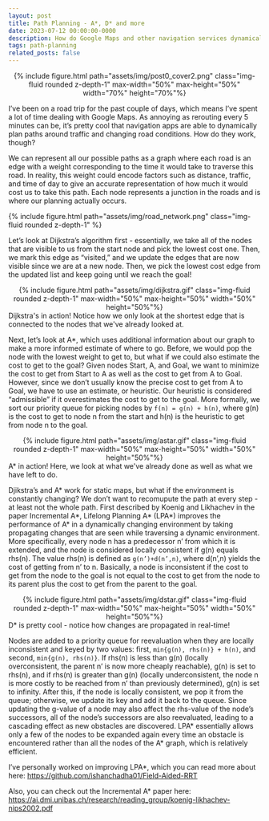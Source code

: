 ```yaml
---
layout: post
title: Path Planning - A*, D* and more
date: 2023-07-12 00:00:00-0000
description: How do Google Maps and other navigation services dynamically plan your route?
tags: path-planning
related_posts: false
---
```



<div style="text-align: center">
    {% include figure.html path="assets/img/post0_cover2.png" class="img-fluid rounded z-depth-1" max-width="50%" max-height="50%" width="70%" height="70%"%}
</div>

I’ve been on a road trip for the past couple of days, which means I’ve spent a lot of time dealing with Google Maps. As annoying as rerouting every 5 minutes can be, it’s pretty cool that navigation apps are able to dynamically plan paths around traffic and changing road conditions. How do they work, though?

We can represent all our possible paths as a graph where each road is an edge with a weight corresponding to the time it would take to traverse this road. In reality, this weight could encode factors such as distance, traffic, and time of day to give an accurate representation of how much it would cost us to take this path. Each node represents a junction in the roads and is where our planning actually occurs.

<div class="row mt-3">
    <div class="col-sm mt-3 mt-md-0">
        {% include figure.html path="assets/img/road_network.png" class="img-fluid rounded z-depth-1" %}
    </div>
</div>

Let’s look at Dijkstra’s algorithm first - essentially, we take all of the nodes that are visible to us from the start node and pick the lowest cost one. Then, we mark this edge as “visited,” and we update the edges that are now visible since we are at a new node. Then, we pick the lowest cost edge from the updated list and keep going until we reach the goal!

<div style="text-align: center">
    {% include figure.html path="assets/img/dijkstra.gif" class="img-fluid rounded z-depth-1" max-width="50%" max-height="50%" width="50%" height="50%"%}
</div>
<div class="caption">
    Dijkstra's in action! Notice how we only look at the shortest edge that is connected to the nodes that we've already looked at.
</div>

Next, let’s look at A*, which uses additional information about our graph to make a more informed estimate of where to go. Before, we would pop the node with the lowest weight to get to, but what if we could also estimate the cost to get to the goal? Given nodes Start, A, and Goal, we want to minimize the cost to get from Start to A as well as the cost to get from A to Goal. However, since we don’t usually know the precise cost to get from A to Goal, we have to use an estimate, or heuristic. Our heuristic is considered “admissible” if it overestimates the cost to get to the goal. More formally, we sort our priority queue for picking nodes by `f(n) = g(n) + h(n)`, where g(n) is the cost to get to node n from the start and h(n) is the heuristic to get from node n to the goal.

<div style="text-align: center">
    {% include figure.html path="assets/img/astar.gif" class="img-fluid rounded z-depth-1" max-width="50%" max-height="50%" width="50%" height="50%"%}
</div>
<div class="caption">
    A* in action! Here, we look at what we've already done as well as what we have left to do.
</div>

Djikstra’s and A* work for static maps, but what if the environment is constantly changing? We don’t want to recomupute the path at every step - at least not the whole path. First described by Koenig and Likhachev in the paper Incremental A*, Lifelong Planning A* (LPA*) improves the performance of A* in a dynamically changing environment by taking propagating changes that are seen while traversing a dynamic environment. More specifically, every node n has a predecessor n’ from which it is extended, and the node is considered locally consistent if g(n) equals rhs(n). The value rhs(n) is defined as `g(n’)+d(n’,n)`, where d(n’,n) yields the cost of getting from n’ to n. Basically, a node is inconsistent if the cost to get from the node to the goal is not equal to the cost to get from the node to its parent plus the cost to get from the parent to the goal.

<div style="text-align: center">
    {% include figure.html path="assets/img/dstar.gif" class="img-fluid rounded z-depth-1" max-width="50%" max-height="50%" width="50%" height="50%"%}
</div>
<div class="caption">
    D* is pretty cool - notice how changes are propagated in real-time!
</div>

Nodes are added to a priority queue for reevaluation when they are locally inconsistent and keyed by two values: first, `min{g(n), rhs(n)} + h(n)`, and second, `min{g(n), rhs(n)}`. If rhs(n) is less than g(n) (locally overconsistent, the parent n’ is now more cheaply reachable), g(n) is set to rhs(n), and if rhs(n) is greater than g(n) (locally underconsistent, the node n is more costly to be reached from n’ than previously determined), g(n) is set to infinity. After this, if the node is locally consistent, we pop it from the queue; otherwise, we update its key and add it back to the queue. Since updating the g-value of a node may also affect the rhs-value of the node’s successors, all of the node’s successors are also reevaluated, leading to a cascading effect as new obstacles are discovered. LPA* essentially allows only a few of the nodes to be expanded again every time an obstacle is encountered rather than all the nodes of the A* graph, which is relatively efficient.

I’ve personally worked on improving LPA*, which you can read more about here: https://github.com/ishanchadha01/Field-Aided-RRT 

Also, you can check out the Incremental A* paper here: https://ai.dmi.unibas.ch/research/reading_group/koenig-likhachev-nips2002.pdf 

